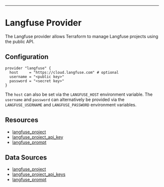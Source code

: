 ---
# Langfuse Provider

The Langfuse provider allows Terraform to manage Langfuse projects using the public API.

## Configuration

```hcl
provider "langfuse" {
  host     = "https://cloud.langfuse.com" # optional
  username = "<public key>"
  password = "<secret key>"
}
```

The `host` can also be set via the `LANGFUSE_HOST` environment variable. The `username` and `password` can alternatively be provided via the `LANGFUSE_USERNAME` and `LANGFUSE_PASSWORD` environment variables.

## Resources

* [langfuse_project](resources/project.md)
* [langfuse_project_api_key](resources/project_api_key.md)
* [langfuse_prompt](resources/prompt.md)

## Data Sources

* [langfuse_project](data-sources/project.md)
* [langfuse_project_api_keys](data-sources/project_api_keys.md)
* [langfuse_prompt](data-sources/prompt.md)

